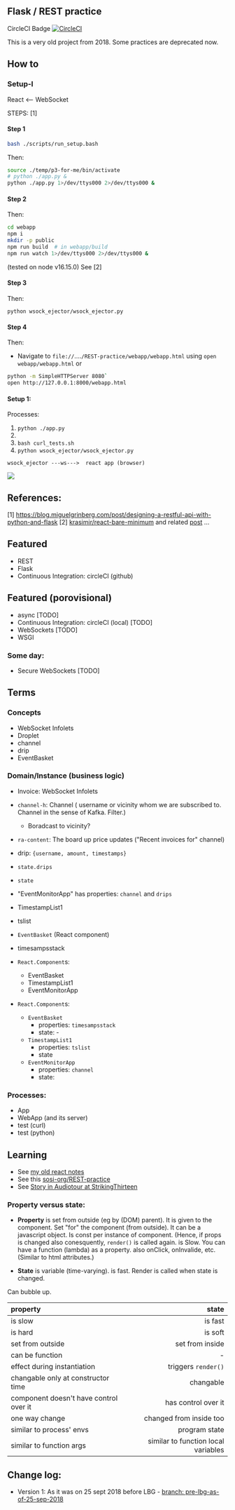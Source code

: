 ## Flask / REST practice

CircleCI Badge [![CircleCI](https://circleci.com/gh/sosi-org/REST-practice.svg?style=svg)](https://circleci.com/gh/sosi-org/REST-practice)

This is a very old project from 2018. Some practices are deprecated now.

## How to
### Setup-I

React <-- WebSocket

STEPS: [1]
#### Step 1
```bash
bash ./scripts/run_setup.bash
```
Then:
```bash
source ./temp/p3-for-me/bin/activate
# python ./app.py &
python ./app.py 1>/dev/ttys000 2>/dev/ttys000 &
```
#### Step 2
Then:
```bash
cd webapp
npm i
mkdir -p public
npm run build  # in webapp/build
npm run watch 1>/dev/ttys000 2>/dev/ttys000 &
```
(tested on node v16.15.0)
See [2]

#### Step 3
Then:
```
python wsock_ejector/wsock_ejector.py
```

#### Step 4
Then:
* Navigate to `file://`....`/REST-practice/webapp/webapp.html` using `open webapp/webapp.html`
or
```bash
python -m SimpleHTTPServer 8080`
open http://127.0.0.1:8000/webapp.html
```

#### Setup 1:
Processes:
1. `python ./app.py`
2. ` `
3. `bash curl_tests.sh`
4. `python wsock_ejector/wsock_ejector.py`

```
wsock_ejector ---ws--->  react app (browser)
```
<!-- see https://github.com/sohale/point-process-simple-example/blob/master/caption.md -->
<!--- failed: -->
<img src="http://yuml.me/diagram/scruffy/class/[invoice]-.->[reactApp] -.-^[? flask server? {bg:orange}]" />
<!--
Best:
https://mermaid-js.github.io/mermaid/#/

Also see:

https://medium.com/tenxor/how-to-generate-a-sequence-diagram-within-markdown-using-js-sequence-diagram-and-mkdocs-91dd4fe0b8fb

https://github.blog/2022-02-14-include-diagrams-markdown-files-mermaid/

-->

```mermaid
sequenceDiagram
    # from https://towardsdev.com/diagrams-directly-in-markdown-with-5-lines-of-code-7a3182baa484
    participant WebsocketServer
    participant ReactApp
    participant FlaskServer
    Note left of WebsocketServer: started
    Note right of ReactApp: started or<br/>refreshed

    ReactApp->>WebsocketServer: connect
    loop Healthcheck
        WebsocketServer->>ReactApp: invoice
        WebsocketServer->>ReactApp: invoice
        WebsocketServer->>ReactApp: invoice
        WebsocketServer-->>ReactApp: ...
        # WebsocketServer->>WebsocketServer: sends invoices
    end
    Note right of FlaskServer: a <br/>b
    ReactApp-->>FlaskServer: (not implemented)
```
<!--
vscode plugins used:

Name: Markdown Preview Mermaid Support
Id: bierner.markdown-mermaid
Description: Adds Mermaid diagram and flowchart support to VS Code's builtin markdown preview
Version: 1.14.3
Publisher: Matt Bierner
VS Marketplace Link: https://marketplace.visualstudio.com/items?itemName=bierner.markdown-mermaid

Name: Mermaid Preview
Id: vstirbu.vscode-mermaid-preview
Description: Previews Mermaid diagrams in Visual Studio Code
Version: 1.6.3
Publisher: Vlad Stirbu
VS Marketplace Link: https://marketplace.visualstudio.com/items?itemName=vstirbu.vscode-mermaid-preview

Name: Mermaid Markdown Syntax Highlighting
Id: bpruitt-goddard.mermaid-markdown-syntax-highlighting
Description: Markdown syntax support for the Mermaid charting language
Version: 1.4.0
Publisher: Brian Pruitt-Goddard
VS Marketplace Link: https://marketplace.visualstudio.com/items?itemName=bpruitt-goddard.mermaid-markdown-syntax-highlighting

-->
## References:
[1]  https://blog.miguelgrinberg.com/post/designing-a-restful-api-with-python-and-flask
[2] [krasimir/react-bare-minimum](https://github.com/krasimir/react-bare-minimum) and related [post](https://krasimirtsonev.com/blog/article/The-bare-minimum-to-work-with-React) ...


## Featured
* REST
* Flask
* Continuous Integration: circleCI (github)

## Featured (porovisional)
* async [TODO]
* Continuous Integration: circleCI (local) [TODO]
* WebSockets [TODO]
* WSGI

### Some day:
* Secure WebSockets [TODO]

## Terms
### Concepts
* WebSocket Infolets
* Droplet
* channel
* drip
* EventBasket

### Domain/Instance (business logic)
* Invoice: WebSocket Infolets
* `channel-h`: Channel ( username or vicinity whom we are subscribed to. Channel in the sense of Kafka. Filter.)
   *   Boradcast to vicinity?
* `ra-content`: The board up price updates ("Recent invoices for" channel)
* drip: `{username, amount, timestamps}`
* `state.drips`
* `state`
* "EventMonitorApp" has properties: `channel` and `drips`

* TimestampList1
* tslist

* `EventBasket` (React component)
* timesampsstack

* `React.Component`s:
   * EventBasket
   * TimestampList1
   * EventMonitorApp

* `React.Component`s:
   * `EventBasket`
        * properties: `timesampsstack`
        * state: -
   * `TimestampList1`
        * properties: `tslist`
        * state
   * `EventMonitorApp`
        * properties: `channel`
        * state:



### Processes:
   * App
   * WebApp (and its server)
   * test (curl)
   * test (python)

## Learning
* See [my old react notes](https://github.com/sohale/cs-glossaries/blob/master/js/react.md)
* See this [sosi-org/REST-practice](https://github.com/sosi-org/REST-practice)
* See [Story in Audiotour at StrikingThirteen](https://github.com/StrikingThirteen/Audiotour-Sandbox/blob/master/spa/hello-world/src/Story.js)

### Property versus state:
* **Property** is set from outside (eg by (DOM) parent). It is given to the component. Set "for" the component (from outside). It can be a javascript object. Is const per instance of component. (Hence, if props is changed also conesquently, `render()` is called again. is Slow. You can have a function (lambda) as a property. also onClick, onInvalide, etc. (Similar to html attributes.)

* **State** is variable (time-varying). is fast. Render is called when state is changed.

Can bubble up.

|  property               |       state     |
|:------------------------|----------------:|
| is slow                 | is fast         |
| is hard                 | is soft         |
| set from outside        | set from inside |
| can be function         | -               |
| effect during instantiation             | triggers `render()`     |
| changable only at constructor time      | changable               |
| component doesn't have control over it  | has control over it     |
| one way change                          | changed from inside too |
| similar to process' envs                | program state           |
| similar to function args                | similar to function local variables |


## Change log:
* Version 1: As it was on 25 sept 2018 before LBG - [branch: pre-lbg-as-of-25-sep-2018](https://github.com/sosi-org/REST-practice/tree/pre-lbg-as-of-25-sep-2018)
